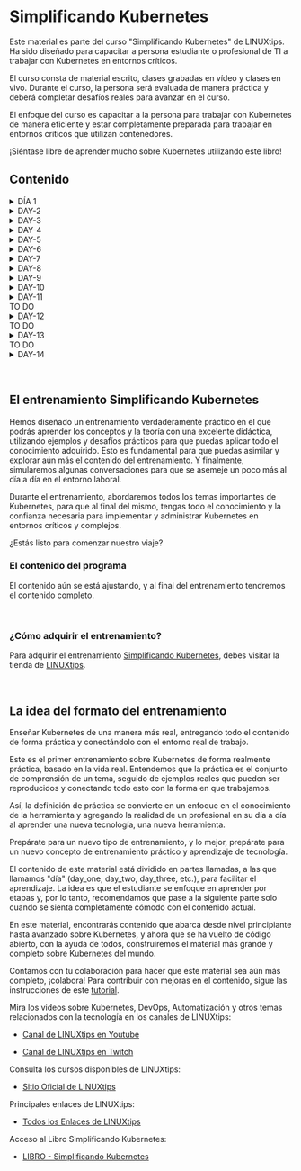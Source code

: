 # Simplificando Kubernetes

Este material es parte del curso "Simplificando Kubernetes" de LINUXtips. Ha sido diseñado para capacitar a persona estudiante o profesional de TI a trabajar con Kubernetes en entornos críticos.

El curso consta de material escrito, clases grabadas en vídeo y clases en vivo. Durante el curso, la persona será evaluada de manera práctica y deberá completar desafíos reales para avanzar en el curso.

El enfoque del curso es capacitar a la persona para trabajar con Kubernetes de manera eficiente y estar completamente preparada para trabajar en entornos críticos que utilizan contenedores.

¡Siéntase libre de aprender mucho sobre Kubernetes utilizando este libro!

## Contenido

<details>
<summary>DÍA 1</summary>

- [Simplificando Kubernetes](day-1/README.md#simplificando-kubernetes)
  - [Día 1](day-1/README.md##día-1)
    - [Contenido del Día 1](day-1/README.md#contenido-del-día-1)
    - [¿Qué vamos a ver hoy?](day-1/README.md#qué-vamos-a-ver-hoy)
    - [Início de la clase Día 1](day-1/README.md#início-de-la-clase-día-1)
    - [¿Cual distribución GNU/Linux debo utilizar?](day-1/README.md#cual-distribución-gnulinux-debo-utilizar)
    - [Algunos sitios web que debemos visitar](day-1/README.md#algunos-sitios-web-que-debemos-visitar)
    - [El Container Engine](day-1/README.md#el-container-engine)
      - [OCI - Open Container Initiative](day-1/README.md#oci---open-container-initiative)
      - [El Container Runtime](day-1/README.md#el-container-runtime)
    - [¿Qué es Kubernetes?](day-1/README.md#qué-es-kubernetes)
    - [Arquitectura de k8s](day-1/README.md#arquitectura-de-k8s)
    - [Puertos de los que debemos preocuparnos](day-1/README.md#puertos-de-los-que-debemos-preocuparnos)
      - [CONTROL PLANE](day-1/README.md#control-plane)
    - [Conceptos clave de k8s](day-1/README.md#conceptos-clave-de-k8s)
    - [Instalación y personalización de Kubectl](day-1/README.md#instalación-y-personalización-de-kubectl)
      - [Instalación de Kubectl en GNU/Linux](day-1/README.md#instalación-de-kubectl-en-gnulinux)
      - [Instalación de Kubectl en macOS](day-1/README.md#instalación-de-kubectl-en-macos)
      - [Instalación de Kubectl en Windows](day-1/README.md#instalación-de-kubectl-en-windows)
    - [Personalización de kubectl](day-1/README.md#personalización-de-kubectl)
      - [Auto-completado](day-1/README.md#auto-completado)
      - [Creando un alias para kubectl](day-1/README.md#creando-un-alias-para-kubectl)
    - [Creando un clúster Kubernetes](day-1/README.md#creando-un-clúster-kubernetes)
    - [Creando el clúster en tu máquina local](day-1/README.md#creando-el-clúster-en-tu-máquina-local)
      - [Minikube](day-1/README.md#minikube)
        - [Requisitos básicos](day-1/README.md#requisitos-básicos)
        - [Instalación de Minikube en GNU/Linux](day-1/README.md#instalación-de-minikube-en-gnulinux)
        - [Instalación de Minikube en MacOS](day-1/README.md#instalación-de-minikube-en-macos)
        - [Instalación de Minikube en Microsoft Windows](day-1/README.md#instalación-de-minikube-en-microsoft-windows)
        - [Iniciando, deteniendo y eliminando Minikube](day-1/README.md#iniciando-deteniendo-y-eliminando-minikube)
        - [Bien, ¿cómo puedo saber si todo está funcionando correctamente?](day-1/README.md#bien-cómo-puedo-saber-si-todo-está-funcionando-correctamente)
        - [Ver detalles sobre el clúster](day-1/README.md#ver-detalles-sobre-el-clúster)
        - [Descubriendo la dirección de Minikube](day-1/README.md#descubriendo-la-dirección-de-minikube)
        - [Accediendo a la máquina de Minikube a través de SSH](day-1/README.md#accediendo-a-la-máquina-de-minikube-a-través-de-ssh)
        - [Panel de control de Minikube](day-1/README.md#panel-de-control-de-minikube)
        - [Logs de Minikube](day-1/README.md#logs-de-minikube)
        - [Eliminar el clúster](day-1/README.md#eliminar-el-clúster)
      - [Kind](day-1/README.md#kind)
        - [Instalación en GNU/Linux](day-1/README.md#instalación-en-gnulinux)
        - [Instalación en MacOS](day-1/README.md#instalación-en-macos)
        - [Instalación en Windows](day-1/README.md#instalación-en-windows)
          - [Instalación en Windows via Chocolatey](day-1/README.md#instalación-en-windows-via-chocolatey)
        - [Creando un clúster con Kind](day-1/README.md#creando-un-clúster-con-kind)
        - [Creando un clúster con múltiples nodos locales usando Kind](day-1/README.md#creando-un-clúster-con-múltiples-nodos-locales-usando-kind)
    - [Primeros pasos en k8s](day-1/README.md#primeros-pasos-en-k8s)
      - [Verificación de namespaces y pods](day-1/README.md#verificación-de-namespaces-y-pods)
        - [Ejecutando nuestro primer pod en k8s](day-1/README.md#ejecutando-nuestro-primer-pod-en-k8s)
        - [Ejecutando nuestro primer pod en k8s](day-1/README.md#ejecutando-nuestro-primer-pod-en-k8s-1)
      - [Exponiendo el pod y creando un Service](day-1/README.md#exponiendo-el-pod-y-creando-un-service)
      - [Limpiando todo y yendo a casa](day-1/README.md#limpiando-todo-y-yendo-a-casa)

</details>

<details>
<summary>DAY-2</summary>


- [Simplificando Kubernetes](day-2/README.md#simplificando-kubernetes)
  - [Día 2](day-2/README.md#día-2)
    - [Contenido del Día 2](day-2/README.md#contenido-del-día-2)
    - [Ínicio de la clase Día 2](day-2/README.md#ínicio-de-la-clase-día-2)
    - [¿Qué vamos a ver hoy?](day-2/README.md#qué-vamos-a-ver-hoy)
    - [¿Qué es un Pod?](day-2/README.md#qué-es-un-pod)
      - [Creando un Pod](day-2/README.md#creando-un-pod)
      - [Visualización de detalles sobre los Pods](day-2/README.md#visualización-de-detalles-sobre-los-pods)
      - [Eliminando un Pod](day-2/README.md#eliminando-un-pod)
      - [Creando un Pod mediante un archivo YAML](day-2/README.md#creando-un-pod-mediante-un-archivo-yaml)
      - [Visualizando los registros (logs) del Pod](day-2/README.md#visualizando-los-registros-logs-del-pod)
      - [Creando un Pod con múltiples contenedores](day-2/README.md#creando-un-pod-con-múltiples-contenedores)
    - [Los comandos `attach` y `exec`](day-2/README.md#los-comandos-attach-y-exec)
    - [Creando un contenedor con límites de memoria y CPU](day-2/README.md#creando-un-contenedor-con-límites-de-memoria-y-cpu)
    - [Agregando un volumen EmptyDir al Pod](day-2/README.md#agregando-un-volumen-emptydir-al-pod)

</details>

<details>
<summary>DAY-3</summary>

- [Simplificando Kubernetes](day-3/README.md#simplificando-kubernetes)
  - [Día 3](day-3/README.md#día-3)
    - [Contenido del Día 3](day-3/README.md#contenido-del-día-3)
    - [Inicio de la Lección del Día 3](day-3/README.md#inicio-de-la-lección-del-día-3)
    - [¿Qué veremos hoy?](day-3/README.md#qué-veremos-hoy)
    - [¿Qué es un Deployment?](day-3/README.md#qué-es-un-deployment)
      - [Cómo crear un Deployment](day-3/README.md#cómo-crear-un-deployment)
      - [¿Qué significa cada parte del archivo?](day-3/README.md#qué-significa-cada-parte-del-archivo)
      - [¿Cómo aplicar el Deployment?](day-3/README.md#cómo-aplicar-el-deployment)
      - [¿Cómo verificar si el Deployment se ha creado?](day-3/README.md#cómo-verificar-si-el-deployment-se-ha-creado)
      - [¿Cómo verificar los Pods que el Deployment está gestionando?](day-3/README.md#cómo-verificar-los-pods-que-el-deployment-está-gestionando)
      - [Cómo verificar el ReplicaSet que el Deployment está gestionando?](day-3/README.md#cómo-verificar-el-replicaset-que-el-deployment-está-gestionando)
      - [Cómo verificar los detalles del Deployment?](day-3/README.md#cómo-verificar-los-detalles-del-deployment)
      - [Cómo actualizar el Deployment?](day-3/README.md#cómo-actualizar-el-deployment)
      - [¿Cuál es la estrategia de actualización predeterminada del Deployment?](day-3/README.md#cuál-es-la-estrategia-de-actualización-predeterminada-del-deployment)
      - [Estrategias de actualización del Deployment](day-3/README.md#estrategias-de-actualización-del-deployment)
        - [Estrategia RollingUpdate (Actualización gradual)](day-3/README.md#estrategia-rollingupdate-actualización-gradual)
        - [Estrategia Recreate](day-3/README.md#estrategia-recreate)
      - [Realizando un rollback de una actualización](day-3/README.md#realizando-un-rollback-de-una-actualización)
      - [Eliminando un Deployment](day-3/README.md#eliminando-un-deployment)
      - [Conclusión](day-3/README.md#conclusión)

</details>

<details>
<summary>DAY-4</summary>

- [Simplificando Kubernetes](day-4/README.md#simplificando-kubernetes)
  - [Día 4](day-4/README.md#día-4)
  - [Contenido del Día 4](day-4/README.md#contenido-del-día-4)
  - [Inicio de la Lección del Día 4](day-4/README.md#inicio-de-la-lección-del-día-4)
    - [¿Qué veremos hoy?](day-4/README.md#qué-veremos-hoy)
    - [ReplicaSet](day-4/README.md#replicaset)
      - [El Deployment y el ReplicaSet](day-4/README.md#el-deployment-y-el-replicaset)
      - [Creando un ReplicaSet](day-4/README.md#creando-un-replicaset)
      - [Desactivando el ReplicaSet](day-4/README.md#desactivando-el-replicaset)
    - [El DaemonSet](day-4/README.md#el-daemonset)
      - [Creando un DaemonSet](day-4/README.md#creando-un-daemonset)
      - [Creación de un DaemonSet utilizando el comando kubectl create](day-4/README.md#creación-de-un-daemonset-utilizando-el-comando-kubectl-create)
      - [Añadiendo un nodo al clúster](day-4/README.md#añadiendo-un-nodo-al-clúster)
      - [Eliminando un DaemonSet](day-4/README.md#eliminando-un-daemonset)
    - [Las sondas de Kubernetes](day-4/README.md#las-sondas-de-kubernetes)
      - [¿Qué son las sondas?](day-4/README.md#qué-son-las-sondas)
      - [Sonda de Integridad (Liveness Probe)](day-4/README.md#sonda-de-integridad-liveness-probe)
      - [Sonda de preparación (Readiness Probe)](day-4/README.md#sonda-de-preparación-readiness-probe)
      - [Sonda de Inicio](day-4/README.md#sonda-de-inicio)
    - [Ejemplo con todas las sondas](day-4/README.md#ejemplo-con-todas-las-sondas)
    - [Tu tarea](day-4/README.md#tu-tarea)
    - [Final del Día 4](day-4/README.md#final-del-día-4)
  
</details>

<details>
<summary>DAY-5</summary>

- [Simplificando Kubernetes - Expert Mode](day-5/README.md#simplificando-kubernetes---expert-mode)
  - [Día 5](day-5/README.md#día-5)
  - [Contenido del Día 5](day-5/README.md#contenido-del-día-5)
  - [Inicio de la Lección del Día 5](day-5/README.md#inicio-de-la-lección-del-día-5)
    - [¿Qué veremos hoy?](day-5/README.md#qué-veremos-hoy)
    - [Instalación de un cluster Kubernetes](day-5/README.md#instalación-de-un-cluster-kubernetes)
      - [¿Qué es un clúster de Kubernetes?](day-5/README.md#qué-es-un-clúster-de-kubernetes)
    - [Formas de instalar Kubernetes](day-5/README.md#formas-de-instalar-kubernetes)
    - [Creando un clúster Kubernetes con kubeadm](day-5/README.md#creando-un-clúster-kubernetes-con-kubeadm)
      - [Instalación de kubeadm](day-5/README.md#instalación-de-kubeadm)
      - [Deshabilitar el uso de swap en el sistema](day-5/README.md#deshabilitar-el-uso-de-swap-en-el-sistema)
      - [Cargar los módulos del kernel](day-5/README.md#cargar-los-módulos-del-kernel)
        - [Configurando parámetros del sistema](day-5/README.md#configurando-parámetros-del-sistema)
        - [Instalando los paquetes de Kubernetes](day-5/README.md#instalando-los-paquetes-de-kubernetes)
        - [Instalando containerd](day-5/README.md#instalando-containerd)
        - [Configurando containerd](day-5/README.md#configurando-containerd)
        - [Habilitando el servicio kubelet](day-5/README.md#habilitando-el-servicio-kubelet)
        - [Configurando los puertos](day-5/README.md#configurando-los-puertos)
        - [Inicializando el clúster](day-5/README.md#inicializando-el-clúster)
        - [Comprendiendo el archivo admin.conf](day-5/README.md#comprendiendo-el-archivo-adminconf)
          - [Clusters](day-5/README.md#clusters)
          - [Contextos](day-5/README.md#contextos)
          - [Contexto actual](day-5/README.md#contexto-actual)
          - [Preferencias](day-5/README.md#preferencias)
          - [Usuarios](day-5/README.md#usuarios)
        - [Agregando los demás nodos al clúster](day-5/README.md#agregando-los-demás-nodos-al-clúster)
        - [Instalando Weave Net](day-5/README.md#instalando-weave-net)
        - [¿Qué es CNI?](day-5/README.md#qué-es-cni)
      - [Visualizando detalles de los nodos](day-5/README.md#visualizando-detalles-de-los-nodos)
    - [Tu tarea](day-5/README.md#tu-tarea)
  - [Final del Día 5](day-5/README.md#final-del-día-5)

</details>

<details>
<summary>DAY-6</summary>

- [Simplificando Kubernetes](day-6/README.md#simplificando-kubernetes)
  - [Día 6](day-6/README.md#día-6)
  - [Contenido del Día 6](day-6/README.md#contenido-del-día-6)
  - [Inicio de la Lección del Día 6](day-6/README.md#inicio-de-la-lección-del-día-6)
    - [¿Qué veremos hoy?](day-6/README.md#qué-veremos-hoy)
      - [¿Qué son los volúmenes?](day-6/README.md#qué-son-los-volúmenes)
        - [EmpytDir](day-6/README.md#empytdir)
        - [Clase de Almacenamiento (Storage Class)](day-6/README.md#clase-de-almacenamiento-storage-class)
        - [PV - Persistent Volume](day-6/README.md#pv---persistent-volume)
        - [PVC - Persistent Volume Claim](day-6/README.md#pvc---persistent-volume-claim)
    - [Tu tarea](day-6/README.md#tu-tarea)

</details>

<details>
<summary>DAY-7</summary>

- [Simplificando Kubernetes](day-7/README.md#simplificando-kubernetes)
  - [Día 7](day-7/README.md#día-7)
  - [Contenido del Día 7](day-7/README.md#contenido-del-día-7)
  - [Inicio de la Lección del Día 7](day-7/README.md#inicio-de-la-lección-del-día-7)
    - [¿Qué veremos hoy?](day-7/README.md#qué-veremos-hoy)
      - [¿Qué es un StatefulSet?](day-7/README.md#qué-es-un-statefulset)
        - [¿Cuándo usar StatefulSets?](day-7/README.md#cuándo-usar-statefulsets)
        - [¿Y cómo funcionan?](day-7/README.md#y-cómo-funcionan)
        - [El StatefulSet y los volúmenes persistentes](day-7/README.md#el-statefulset-y-los-volúmenes-persistentes)
        - [El StatefulSet y el Headless Service](day-7/README.md#el-statefulset-y-el-headless-service)
        - [Creación de un StatefulSet](day-7/README.md#creación-de-un-statefulset)
        - [Eliminando un StatefulSet](day-7/README.md#eliminando-un-statefulset)
        - [Eliminando un Servicio Headless](day-7/README.md#eliminando-un-servicio-headless)
        - [Eliminando un PVC](day-7/README.md#eliminando-un-pvc)
      - [Servicios](day-7/README.md#servicios)
        - [Tipos de Servicios](day-7/README.md#tipos-de-servicios)
        - [Cómo funcionan los Servicios](day-7/README.md#cómo-funcionan-los-servicios)
        - [Los Servicios y los Endpoints](day-7/README.md#los-servicios-y-los-endpoints)
        - [Creando un Servicio](day-7/README.md#creando-un-servicio)
          - [ClusterIP](day-7/README.md#clusterip)
          - [NodePort](day-7/README.md#nodeport)
          - [LoadBalancer](day-7/README.md#loadbalancer)
          - [ExternalName](day-7/README.md#externalname)
        - [Verificando los Services](day-7/README.md#verificando-los-services)
        - [Verificando los Endpoints](day-7/README.md#verificando-los-endpoints)
        - [Eliminando un Service](day-7/README.md#eliminando-un-service)
    - [Tu tarea](day-7/README.md#tu-tarea)

</details>

<details>
<summary>DAY-8</summary>
TO DO
</details>

<details>
<summary>DAY-9</summary>
TO DO
</details>

<details>
<summary>DAY-10</summary>
TO DO
</details>

<details>
<summary>DAY-11</summary>
TO DO
</details>
TO DO
<details>
<summary>DAY-12</summary>
TO DO
</details>
TO DO
<details>
<summary>DAY-13</summary>
TO DO
</details>
TO DO
<details>
<summary>DAY-14</summary>
TO DO
</details>

&nbsp;

## El entrenamiento Simplificando Kubernetes

Hemos diseñado un entrenamiento verdaderamente práctico en el que podrás aprender los conceptos y la teoría con una excelente didáctica, utilizando ejemplos y desafíos prácticos para que puedas aplicar todo el conocimiento adquirido. Esto es fundamental para que puedas asimilar y explorar aún más el contenido del entrenamiento.
Y finalmente, simularemos algunas conversaciones para que se asemeje un poco más al día a día en el entorno laboral.

Durante el entrenamiento, abordaremos todos los temas importantes de Kubernetes, para que al final del mismo, tengas todo el conocimiento y la confianza necesaria para implementar y administrar Kubernetes en entornos críticos y complejos.

¿Estás listo para comenzar nuestro viaje?
&nbsp;

### El contenido del programa

El contenido aún se está ajustando, y al final del entrenamiento tendremos el contenido completo.

&nbsp;

### ¿Cómo adquirir el entrenamiento?

Para adquirir el entrenamiento [Simplificando Kubernetes](https://www.linuxtips.io/), debes visitar la tienda de [LINUXtips](https://www.linuxtips.io/).

&nbsp;

## La idea del formato del entrenamiento

Enseñar Kubernetes de una manera más real, entregando todo el contenido de forma práctica y conectándolo con el entorno real de trabajo.

Este es el primer entrenamiento sobre Kubernetes de forma realmente práctica, basado en la vida real. Entendemos que la práctica es el conjunto de comprensión de un tema, seguido de ejemplos reales que pueden ser reproducidos y conectando todo esto con la forma en que trabajamos.

Así, la definición de práctica se convierte en un enfoque en el conocimiento de la herramienta y agregando la realidad de un profesional en su día a día al aprender una nueva tecnología, una nueva herramienta.

Prepárate para un nuevo tipo de entrenamiento, y lo mejor, prepárate para un nuevo concepto de entrenamiento práctico y aprendizaje de tecnología.
&nbsp;

El contenido de este material está dividido en partes llamadas, a las que llamamos "día" (day_one, day_two, day_three, etc.), para facilitar el aprendizaje. La idea es que el estudiante se enfoque en aprender por etapas y, por lo tanto, recomendamos que pase a la siguiente parte solo cuando se sienta completamente cómodo con el contenido actual.

En este material, encontrarás contenido que abarca desde nivel principiante hasta avanzado sobre Kubernetes, y ahora que se ha vuelto de código abierto, con la ayuda de todos, construiremos el material más grande y completo sobre Kubernetes del mundo.

Contamos con tu colaboración para hacer que este material sea aún más completo, ¡colabora! Para contribuir con mejoras en el contenido, sigue las instrucciones de este [tutorial](CONTRIBUTING.md).

Mira los videos sobre Kubernetes, DevOps, Automatización y otros temas relacionados con la tecnología en los canales de LINUXtips:

- [Canal de LINUXtips en Youtube](https://www.youtube.com/LINUXtips)

- [Canal de LINUXtips en Twitch](https://www.twitch.com/LINUXtips)

Consulta los cursos disponibles de LINUXtips:

- [Sitio Oficial de LINUXtips](https://linuxtips.io/)

Principales enlaces de LINUXtips:

- [Todos los Enlaces de LINUXtips](https://linktr.ee/LINUXtips)

Acceso al Libro Simplificando Kubernetes:

- [LIBRO - Simplificando Kubernetes](SUMMARY.md)
